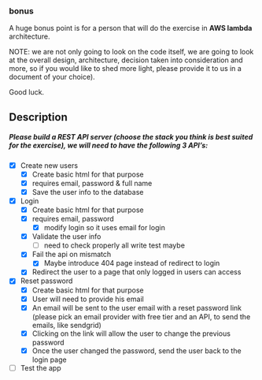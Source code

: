 ### bonus
A huge bonus point is for a person that will do the exercise in **AWS lambda** architecture.

NOTE: we are not only going to look on the code itself, we are going to look at the overall design, architecture, decision taken into consideration and more, so if you would like to shed more light, please provide it to us in a document of your choice).

Good luck.
## Description

##### Please build a REST API server (choose the stack you think is best suited for the exercise), we will need to have the following 3 API’s:

- [x] Create new users
    - [x] Create basic html for that purpose
    - [x] requires email, password & full name
    - [x] Save the user info to the database
- [x] Login
    - [x] Create basic html for that purpose
    - [x] requires email, password
        - [x] modify login so it uses email for login
    - [x] Validate the user info
        - [ ] need to check properly all write test maybe
    - [x] Fail the api on mismatch
        - [x] Maybe introduce 404 page instead of redirect to login
    - [x] Redirect the user to a page that only logged in users can access
- [x] Reset password
    - [x] Create basic html for that purpose
    - [x] User will need to provide his email
    - [x] An email will be sent to the user email with a reset password link (please pick an email provider with free tier and an API, to send the emails, like sendgrid)
    - [x] Clicking on the link will allow the user to change the previous password
    - [x] Once the user changed the password, send the user back to the login page

- [ ] Test the app